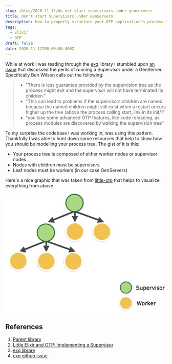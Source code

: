 ```yaml
---
slug: /blog/2020-11-12/do-not-start-supervisors-under-genservers
title: Don't start Supervisors under GenServers
description: How to properly structure your OTP application's process tree.
tags:
  - Elixir
  - OTP
draft: false
date: 2020-11-12T00:00:00.000Z
---
```

While at work I was reading through the [exq](https://github.com/akira/exq) library I stumbled upon [an issue](https://github.com/akira/exq/issues/129) that discussed the perils of running a Supervisor under a GenServer. Specifically Ben Wilson calls out the following:

> * "There is less guarantee provided by the supervision tree as the process might exit and the supervisor will not have terminated its children."
> * "This can lead to problems if the supervisors children are named because the named children might still exist when a restart occurs higher up the tree (above the process calling start_link in its init/1"
> * "you lose some advanced OTP features, like code reloading, as process modules are discovered by walking the supervision tree"

To my surprise the codebase I was working in, was using this pattern. Thankfully I was able to hunt down some resources that help to show how you should be modelling your process tree. The gist of it is this:

* Your process tree is composed of either worker nodes or supervisor nodes
* Nodes with children must be supervisors
* Leaf nodes must be workers (in our case GenServers)

Here's a nice graphic that was taken from [little-otp](https://freecontent.manning.com/little-elixir-and-otp-implementing-a-supervisor/) that helps to visualize everything from above.

![](hao2_01.png)

## References

1. [Parent library](https://github.com/sasa1977/parent)
2. [Little Elixir and OTP: Implementing a Supervisor](https://freecontent.manning.com/little-elixir-and-otp-implementing-a-supervisor/)
3. [exq library](https://github.com/akira/exq)
4. [exq github issue](https://github.com/akira/exq/issues/129)
